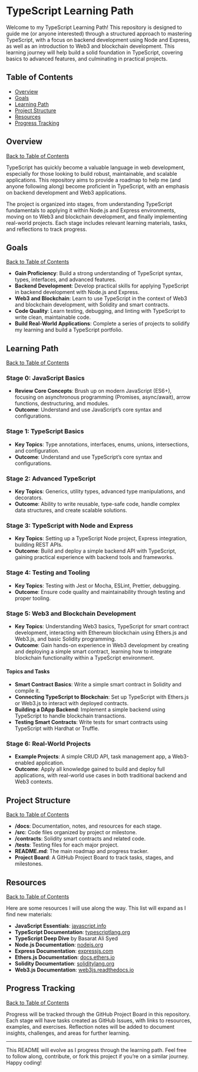 # TypeScript Learning Path

Welcome to my TypeScript Learning Path! This repository is designed to guide me (or anyone interested) through a structured approach to mastering TypeScript, with a focus on backend development using Node and Express, as well as an introduction to Web3 and blockchain development. This learning journey will help build a solid foundation in TypeScript, covering basics to advanced features, and culminating in practical projects.

## Table of Contents
- [Overview](#overview)
- [Goals](#goals)
- [Learning Path](#learning-path)
- [Project Structure](#project-structure)
- [Resources](#resources)
- [Progress Tracking](#progress-tracking)

## Overview
[Back to Table of Contents](#table-of-contents)

TypeScript has quickly become a valuable language in web development, especially for those looking to build robust, maintainable, and scalable applications. This repository aims to provide a roadmap to help me (and anyone following along) become proficient in TypeScript, with an emphasis on backend development and Web3 applications.

The project is organized into stages, from understanding TypeScript fundamentals to applying it within Node.js and Express environments, moving on to Web3 and blockchain development, and finally implementing real-world projects. Each stage includes relevant learning materials, tasks, and reflections to track progress.

## Goals
[Back to Table of Contents](#table-of-contents)

- **Gain Proficiency**: Build a strong understanding of TypeScript syntax, types, interfaces, and advanced features.
- **Backend Development**: Develop practical skills for applying TypeScript in backend development with Node.js and Express.
- **Web3 and Blockchain**: Learn to use TypeScript in the context of Web3 and blockchain development, with Solidity and smart contracts.
- **Code Quality**: Learn testing, debugging, and linting with TypeScript to write clean, maintainable code.
- **Build Real-World Applications**: Complete a series of projects to solidify my learning and build a TypeScript portfolio.

## Learning Path
[Back to Table of Contents](#table-of-contents)

### Stage 0: JavaScript Basics
   - **Review Core Concepts**: Brush up on modern JavaScript (ES6+), focusing on asynchronous programming (Promises, async/await), arrow functions, destructuring, and modules.
   - **Outcome**: Understand and use JavaScript’s core syntax and configurations.

### Stage 1: TypeScript Basics
   - **Key Topics**: Type annotations, interfaces, enums, unions, intersections, and configuration.
   - **Outcome**: Understand and use TypeScript’s core syntax and configurations.

### Stage 2: Advanced TypeScript
   - **Key Topics**: Generics, utility types, advanced type manipulations, and decorators.
   - **Outcome**: Ability to write reusable, type-safe code, handle complex data structures, and create scalable solutions.

### Stage 3: TypeScript with Node and Express
   - **Key Topics**: Setting up a TypeScript Node project, Express integration, building REST APIs.
   - **Outcome**: Build and deploy a simple backend API with TypeScript, gaining practical experience with backend tools and frameworks.

### Stage 4: Testing and Tooling
   - **Key Topics**: Testing with Jest or Mocha, ESLint, Prettier, debugging.
   - **Outcome**: Ensure code quality and maintainability through testing and proper tooling.

### Stage 5: Web3 and Blockchain Development
   - **Key Topics**: Understanding Web3 basics, TypeScript for smart contract development, interacting with Ethereum blockchain using Ethers.js and Web3.js, and basic Solidity programming.
   - **Outcome**: Gain hands-on experience in Web3 development by creating and deploying a simple smart contract, learning how to integrate blockchain functionality within a TypeScript environment.
   
   #### Topics and Tasks
   - **Smart Contract Basics**: Write a simple smart contract in Solidity and compile it.
   - **Connecting TypeScript to Blockchain**: Set up TypeScript with Ethers.js or Web3.js to interact with deployed contracts.
   - **Building a DApp Backend**: Implement a simple backend using TypeScript to handle blockchain transactions.
   - **Testing Smart Contracts**: Write tests for smart contracts using TypeScript with Hardhat or Truffle.

### Stage 6: Real-World Projects
   - **Example Projects**: A simple CRUD API, task management app, a Web3-enabled application.
   - **Outcome**: Apply all knowledge gained to build and deploy full applications, with real-world use cases in both traditional backend and Web3 contexts.

## Project Structure
[Back to Table of Contents](#table-of-contents)

- **/docs**: Documentation, notes, and resources for each stage.
- **/src**: Code files organized by project or milestone.
- **/contracts**: Solidity smart contracts and related code.
- **/tests**: Testing files for each major project.
- **README.md**: The main roadmap and progress tracker.
- **Project Board**: A GitHub Project Board to track tasks, stages, and milestones.

## Resources
[Back to Table of Contents](#table-of-contents)

Here are some resources I will use along the way. This list will expand as I find new materials:
- **JavaScript Essentials**: [javascript.info](https://javascript.info)
- **TypeScript Documentation**: [typescriptlang.org](https://www.typescriptlang.org/)
- **TypeScript Deep Dive** by Basarat Ali Syed
- **Node.js Documentation**: [nodejs.org](https://nodejs.org/)
- **Express Documentation**: [expressjs.com](https://expressjs.com/)
- **Ethers.js Documentation**: [docs.ethers.io](https://docs.ethers.io/)
- **Solidity Documentation**: [soliditylang.org](https://docs.soliditylang.org/)
- **Web3.js Documentation**: [web3js.readthedocs.io](https://web3js.readthedocs.io/)

## Progress Tracking
[Back to Table of Contents](#table-of-contents)

Progress will be tracked through the GitHub Project Board in this repository. Each stage will have tasks created as GitHub Issues, with links to resources, examples, and exercises. Reflection notes will be added to document insights, challenges, and areas for further learning.

---

This README will evolve as I progress through the learning path. Feel free to follow along, contribute, or fork this project if you’re on a similar journey. Happy coding!
